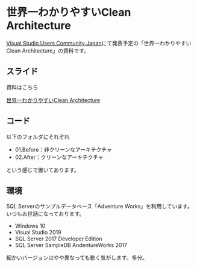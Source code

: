 # 世界一わかりやすいClean Architecture

[Visual Studio Users Community Japan](https://vsuc.connpass.com/event/143114/)にて発表予定の「世界一わかりやすいClean Architecture」の資料です。

## スライド

資料はこちら

[世界一わかりやすいClean Architecture](https://www.slideshare.net/AtsushiNakamura4/clean-architecture-release)

## コード

以下のフォルダにそれぞれ

- 01.Before：非クリーンなアーキテクチャ
- 02.After：クリーンなアーキテクチャ

という感じで置いてあります。

## 環境

SQL Serverのサンプルデータベース「Adventure Works」を利用しています。いつもお世話になっております。

* Windows 10
* Visual Studio 2019
* SQL Server 2017 Developer Edition
* SQL Server SampleDB AndentureWorks 2017

細かいバージョンはやや異なっても動く気がします。多分。
